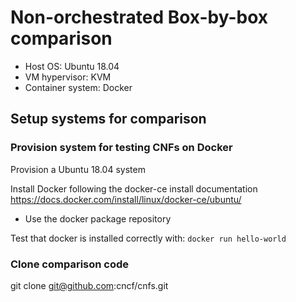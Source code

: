 # Non-orchestrated Box-by-box comparison

- Host OS: Ubuntu 18.04
- VM hypervisor: KVM
- Container system: Docker

## Setup systems for comparison

### Provision system for testing CNFs on Docker

Provision a Ubuntu 18.04 system

Install Docker following the docker-ce install documentation https://docs.docker.com/install/linux/docker-ce/ubuntu/
 * Use the docker package repository

Test that docker is installed correctly with: `docker run hello-world`

### Clone comparison code

git clone git@github.com:cncf/cnfs.git
